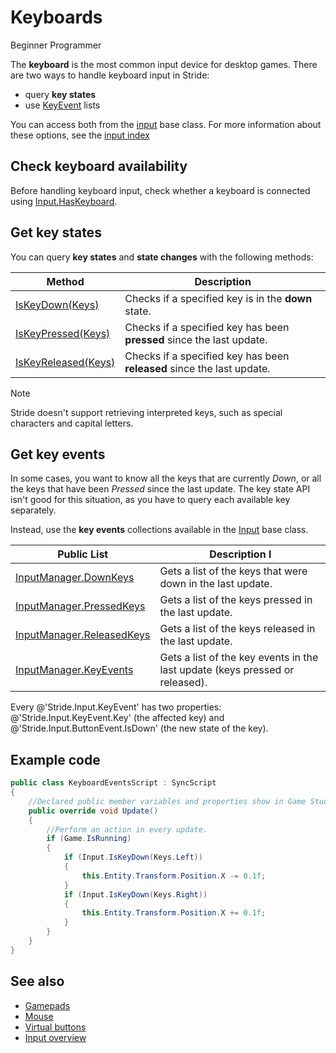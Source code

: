 # Keyboards

<span class="badge text-bg-primary">Beginner</span>
<span class="badge text-bg-success">Programmer</span>

The **keyboard** is the most common input device for desktop games. There are two ways to handle keyboard input in Stride:

* query **key states**
* use [KeyEvent](xref:Stride.Input.KeyEvent) lists

You can access both from the [input](xref:Stride.Input.InputManager) base class. For more information about these options, see the [input index](index.md)

## Check keyboard availability

Before handling keyboard input, check whether a keyboard is connected using [Input.HasKeyboard](xref:Stride.Input.InputManager.HasKeyboard).

## Get key states

You can query **key states** and **state changes** with the following methods:

| Method | Description |
| --- | --- |
| [IsKeyDown(Keys)](xref:Stride.Input.InputManager.IsKeyDown\(Stride.Input.Keys\)) | Checks if a specified key is in the **down** state. |
| [IsKeyPressed(Keys)](xref:Stride.Input.InputManager.IsKeyPressed\(Stride.Input.Keys\)) | Checks if a specified key has been **pressed** since the last update. |
| [IsKeyReleased(Keys)](xref:Stride.Input.InputManager.IsKeyReleased\(Stride.Input.Keys\)) | Checks if a specified key has been **released** since the last update. |

> [!Note]
> Stride doesn't support retrieving interpreted keys, such as special characters and capital letters.

## Get key events

In some cases, you want to know all the keys that are currently _Down_, or all the keys that have been _Pressed_ since the last update. The key state API isn't good for this situation, as you have to query each available key separately.

Instead, use the **key events** collections available in the [Input](xref:Stride.Input.InputManager) base class.

| Public List | Description l |
| ----------- | ---
| [InputManager.DownKeys](xref:Stride.Input.InputManager.DownKeys) | Gets a list of the keys that were down in the last update. |
| [InputManager.PressedKeys](xref:Stride.Input.InputManager.PressedKeys) | Gets a list of the keys pressed in the last update. |
| [InputManager.ReleasedKeys](xref:Stride.Input.InputManager.ReleasedKeys) | Gets a list of the keys released in the last update. |
| [InputManager.KeyEvents](xref:Stride.Input.InputManager.KeyEvents) | Gets a list of the key events in the last update (keys pressed or released). |

Every @'Stride.Input.KeyEvent' has two properties: @'Stride.Input.KeyEvent.Key' (the affected key) and @'Stride.Input.ButtonEvent.IsDown' (the new state of the key).

## Example code

```cs
public class KeyboardEventsScript : SyncScript
{
	//Declared public member variables and properties show in Game Studio.
	public override void Update()
	{
		//Perform an action in every update.
		if (Game.IsRunning)
		{
			if (Input.IsKeyDown(Keys.Left))
			{
				this.Entity.Transform.Position.X -= 0.1f;
			}
			if (Input.IsKeyDown(Keys.Right))
			{
				this.Entity.Transform.Position.X += 0.1f;
			}
		}
	}
}
```

## See also

* [Gamepads](gamepads.md)
* [Mouse](mouse.md)
* [Virtual buttons](virtual-buttons.md)
* [Input overview](index.md)